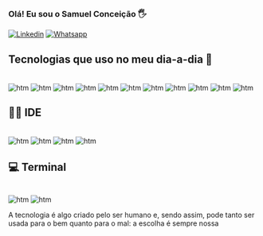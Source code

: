 
### Olá! Eu sou o Samuel Conceição 🖐️


[![Linkedin](https://img.shields.io/badge/LinkedIn-0077B5?style=for-the-badge&logo=linkedin&logoColor=white)](https://www.linkedin.com/in/samuel-concei%C3%A7%C3%A3o-16197aa6/)
[![Whatsapp](https://img.shields.io/badge/WhatsApp-25D366?style=for-the-badge&logo=whatsapp&logoColor=white)](https://wa.me/5511954643383)


## Tecnologias que uso no meu dia-a-dia 🚀 


<div style="display: inline_block"><br/>
   <img align="center"  alt="htm" src=https://img.shields.io/badge/Robot%20Framework-000000?style=for-the-badge&logo=robot-framework&logoColor=white/>
   <img align="center"  alt="htm" src="https://img.shields.io/badge/HTML5-E34F26?style=for-the-badge&logo=html5&logoColor=white"></a> 
   <img align="center"  alt="htm" src="https://img.shields.io/badge/CSS3-1572B6?style=for-the-badge&logo=css3&logoColor=white"></a>
   <img align="center"  alt="htm" src="https://img.shields.io/badge/JavaScript-323330?style=for-the-badge&logo=javascript&logoColor=F7DF1E"></a>
   <img align="center"  alt="htm" src=https://img.shields.io/badge/Postman-FF6C37?style=for-the-badge&logo=Postman&logoColor=white></a>
   <img align="center"  alt="htm" src="https://img.shields.io/badge/Java-ED8B00?style=for-the-badge&logo=openjdk&logoColor=white"></a>
   <img align="center"  alt="htm" src="https://img.shields.io/badge/React-20232A?style=for-the-badge&logo=react&logoColor=61DAFB"></a>
   <img align="center"  alt="htm" src="https://img.shields.io/badge/Node.js-43853D?style=for-the-badge&logo=node.js&logoColor=white"></a>
   <img align="center"  alt="htm" src="https://img.shields.io/badge/json%20web%20tokens-323330?style=for-the-badge&logo=json-web-tokens&logoColor=pink"></a>
   <img align="center"  alt="htm" src=https://img.shields.io/badge/Oracle-F80000?style=for-the-badge&logo=Oracle&logoColor=white></a>
   <img align="center"  alt="htm" src=https://img.shields.io/badge/MySQL-005C84?style=for-the-badge&logo=mysql&logoColor=white></a>
   
    

##  👨‍💻 IDE
<div style="display: inline_block"><br/>
   <img align="center"  alt="htm" src="https://img.shields.io/badge/Eclipse-2C2255?style=for-the-badge&logo=eclipse&logoColor=white" />
   <img align="center"  alt="htm" src="https://img.shields.io/badge/IntelliJ_IDEA-000000.svg?style=for-the-badge&logo=intellij-idea&logoColor=white"></a>
    <img align="center"  alt="htm" src="https://img.shields.io/badge/Visual_Studio_Code-0078D4?style=for-the-badge&logo=visual%20studio%20code&logoColor=white"></a>
    <img align="center"  alt="htm" src="https://img.shields.io/badge/Notepad++-90E59A.svg?style=for-the-badge&logo=notepad%2B%2B&logoColor=black"></a>
   
## 💻 Terminal
<div style="display: inline_block"><br/>
   <img align="center"  alt="htm" src="https://img.shields.io/badge/GIT-E44C30?style=for-the-badge&logo=git&logoColor=white" />
    <img align="center"  alt="htm" src="https://img.shields.io/badge/windows%20terminal-4D4D4D?style=for-the-badge&logo=windows%20terminal&logoColor=white"></a>




 </div>

A tecnologia é algo criado pelo ser humano e, sendo assim, pode tanto ser usada para o bem quanto para o mal: a escolha é sempre nossa
